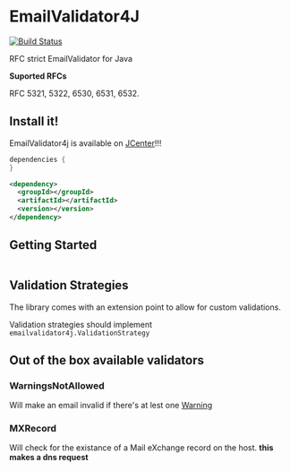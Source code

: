 # EmailValidator4J
[![Build Status](https://travis-ci.org/egulias/EmailValidator4J.svg?branch=master)](https://travis-ci.org/egulias/EmailValidator4J)

RFC strict EmailValidator for Java

**Suported RFCs**

RFC 5321, 5322, 6530, 6531, 6532.

Install it!
-----------
EmailValidator4j is available on [JCenter]!!!

```groovy
dependencies {
}
```

```xml
<dependency>
  <groupId></groupId>
  <artifactId></artifactId>
  <version></version>
</dependency>
```

[JCenter]: https://bintray.com/egulias/maven/email-validator-4j


Getting Started
---------------

```java
```

Validation Strategies
---------------
The library comes with an extension point to allow for custom validations.

Validation strategies should implement `emailvalidator4j.ValidationStrategy`

## Out of the box available validators

### WarningsNotAllowed
Will make an email invalid if there's at lest one [Warning](https://github.com/egulias/EmailValidator4J/blob/master/src/main/java/emailvalidator4j/parser/Warnings.java)

### MXRecord
Will check for the existance of a Mail eXchange record on the host.
**this makes a dns request**



